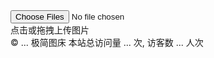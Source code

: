 <!DOCTYPE html>
<html>
<head>
    <meta charset="UTF-8"/>
    <title>极简图床</title>
    <link rel="icon" href="favicon.ico">
    <link type="text/css" rel="stylesheet" href="resource/css/style.css"/>
</head>
<body>
<input type="file" name="file" id="select-image" multiple="true" accept="image/*">
<div id="upload-area" class="drag">点击或拖拽上传图片</div>
<div id="show"></div>
<footer>
    <div class="wrapper">
        © <span id="year">...</span> 极简图床 本站总访问量 <span id="analytics_pv">...</span> 次, 访客数 <span id="analytics_uv">...</span> 人次
    </div>
</footer>
<script src="https://cdn.jsdelivr.net/gh/jquery/jquery@3.2.1/dist/jquery.min.js"></script>
<script async src="https://cdn.jsdelivr.net/gh/someartisans/analytics@0.1.0/dist/counter.min.js"></script>
<script src="resource/js/upload.js"></script>
</body>
</html>